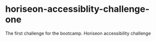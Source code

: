 # horiseon-accessiblity-challenge-one
The first challenge for the bootcamp. Horiseon accessibility challenge
